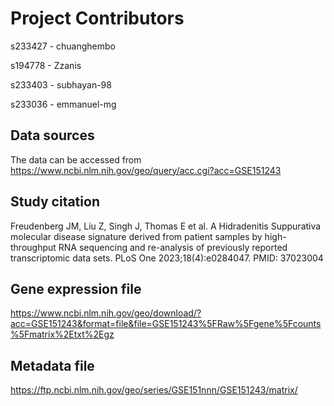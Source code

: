 # Project Contributors
s233427 - chuanghembo

s194778 - Zzanis

s233403 - subhayan-98

s233036 - emmanuel-mg

## Data sources

The data can be accessed from https://www.ncbi.nlm.nih.gov/geo/query/acc.cgi?acc=GSE151243

## Study citation 

Freudenberg JM, Liu Z, Singh J, Thomas E et al. A Hidradenitis Suppurativa molecular disease signature derived from patient samples by high-throughput RNA sequencing and re-analysis of previously reported transcriptomic data sets. PLoS One 2023;18(4):e0284047. PMID: 37023004

## Gene expression file 
https://www.ncbi.nlm.nih.gov/geo/download/?acc=GSE151243&format=file&file=GSE151243%5FRaw%5Fgene%5Fcounts%5Fmatrix%2Etxt%2Egz

## Metadata file 
https://ftp.ncbi.nlm.nih.gov/geo/series/GSE151nnn/GSE151243/matrix/

